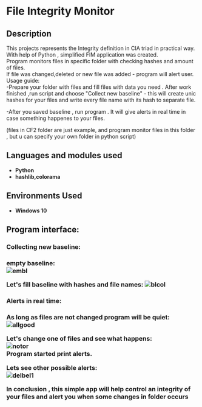 <h1>File Integrity Monitor</h1>


<h2>Description</h2>
This projects represents the Integrity definition in CIA triad in practical way. With help of Python , simplified FIM application was created.<br/>
Program monitors files in specific folder with checking hashes and amount of files.<br/>
If file was changed,deleted or new file was added - program will alert user.<br/>
Usage guide:<br/>
-Prepare your folder with files and fill files with data you need . After work finished ,run script and choose "Collect new baseline" - this will create unic hashes for your files and write every file name with its hash to separate file.

-After you saved baseline , run program . It will give alerts in real time in case something happenes to your files.

(files in CF2 folder are just example, and program monitor files in this folder , but u can specify your own folder in python script)
<br />
<h2>Languages and modules used</h2>

- <b>Python</b> 
- <b>hashlib,colorama<b>


<h2>Environments Used </h2>

- <b>Windows 10</b>

<h2>Program interface:</h2>


<p align="center">

<h3>Collecting new baseline:<h3>

empty baseline:<br/>
![embl](https://user-images.githubusercontent.com/94048443/216982372-7e6fe37e-bb5c-4fcd-8a72-64ce855e0fa1.png)

Let's fill baseline with hashes and file names:
![blcol](https://user-images.githubusercontent.com/94048443/216982396-67d0222f-78b2-4910-81fa-601a5f050802.png)
<h3>Alerts in real time:<h3>

As long as files are not changed program will be quiet:<br/>
![allgood](https://user-images.githubusercontent.com/94048443/216982440-92bd2f78-810f-4943-a245-4ce987bec14b.png)

Let's change one of files and see what happens: <br/>
![notor](https://user-images.githubusercontent.com/94048443/216982463-f60dd4bf-1448-45c1-b64f-2f3e18574a73.png)<br/>
Program started print alerts.<br/>


Lets see other possible alerts:<br/>
![delbel1](https://user-images.githubusercontent.com/94048443/216982476-169a1f81-7d14-456e-8a78-ad369d94a93e.png)

In conclusion , this simple app will help control an integrity of your files and alert you when some changes in folder occurs

</p>

<!--
 ```diff
- text in red
+ text in green
! text in orange
# text in gray
@@ text in purple (and bold)@@
```
--!>
